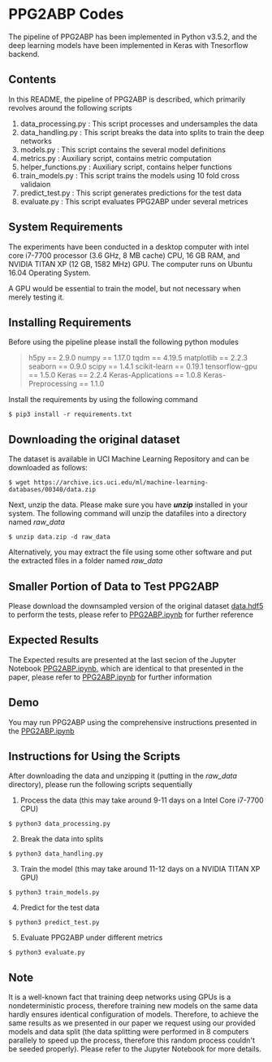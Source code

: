 # PPG2ABP Codes
The pipeline of PPG2ABP has been implemented in Python v3.5.2, and the deep learning models have been implemented in Keras with Tnesorflow backend.

## Contents

In this README, the pipeline of PPG2ABP is described, which primarily revolves around the following scripts

1. data_processing.py : This script processes and undersamples the data
2. data_handling.py : This script breaks the data into splits to train the deep networks
3. models.py : This script contains the several model definitions
4. metrics.py : Auxiliary script, contains metric computation
5. helper_functions.py : Auxiliary script, contains helper functions
6. train_models.py : This script trains the models using 10 fold cross validaion
7. predict_test.py : This script generates predictions for the test data
8. evaluate.py : This script evaluates PPG2ABP under several metrices


## System Requirements

The experiments have been conducted in a desktop computer with intel core i7-7700 processor (3.6 GHz, 8 MB cache) CPU, 16 GB RAM, and NVIDIA TITAN XP (12 GB, 1582 MHz) GPU. The computer runs on Ubuntu 16.04 Operating System.

A GPU would be essential to train the model, but not necessary when merely testing it.



## Installing Requirements

Before using the pipeline please install the following python modules

> h5py == 2.9.0
> numpy == 1.17.0
> tqdm == 4.19.5
> matplotlib == 2.2.3
> seaborn == 0.9.0
> scipy == 1.4.1
> scikit-learn == 0.19.1
> tensorflow-gpu == 1.5.0
> Keras == 2.2.4
> Keras-Applications == 1.0.8
> Keras-Preprocessing == 1.1.0


Install the requirements by using the following command

```
$ pip3 install -r requirements.txt
```


## Downloading the original dataset

The dataset is available in UCI Machine Learning Repository and can be downloaded as follows:


```
$ wget https://archive.ics.uci.edu/ml/machine-learning-databases/00340/data.zip
```

Next, unzip the data. Please make sure you have ***unzip*** installed in your system. The following command will unzip the datafiles into a directory named *raw_data*

```
$ unzip data.zip -d raw_data
```

Alternatively, you may extract the file using some other software and put the extracted files in a folder named *raw_data*


## Smaller Portion of Data to Test PPG2ABP

Please download the downsampled version of the original dataset [data.hdf5](https://drive.google.com/file/d/1GtsQgPP_gEdeTJHws_O9zL8BviUBWfEO/view?usp=sharing) to perform the tests, please refer to [PPG2ABP.ipynb](https://github.com/nibtehaz/PPG2ABP/blob/master/codes/PPG2ABP.ipynb) for further reference

## Expected Results

The Expected results are presented at the last secion of the Jupyter Notebook [PPG2ABP.ipynb](https://github.com/nibtehaz/PPG2ABP/blob/master/codes/PPG2ABP.ipynb), which are identical to that presented in the paper, please refer to [PPG2ABP.ipynb](https://github.com/nibtehaz/PPG2ABP/blob/master/codes/PPG2ABP.ipynb) for further information

## Demo 

You may run PPG2ABP using the comprehensive instructions presented in the [PPG2ABP.ipynb](https://github.com/nibtehaz/PPG2ABP/blob/master/codes/PPG2ABP.ipynb)

## Instructions for Using the Scripts

After downloading the data and unzipping it (putting in the *raw_data* directory), please run the following scripts sequentially

1. Process the data (this may take around 9-11 days on a Intel Core i7-7700 CPU)

```
$ python3 data_processing.py 
```

2. Break the data into splits

```
$ python3 data_handling.py 
```

3. Train the model (this may take around 11-12 days on a NVIDIA TITAN XP GPU)

```
$ python3 train_models.py 
```

4. Predict for the test data

```
$ python3 predict_test.py
```

5. Evaluate PPG2ABP under different metrics

```
$ python3 evaluate.py 
```



## Note

It is a well-known fact that training deep networks using GPUs is a nondeterministic process, therefore training new models on the same data hardly ensures identical configuration of models. Therefore, to achieve the same results as we presented in our paper we request using our provided models and data split (the data splitting were performed in 8 computers parallely to speed up the process, therefore this random process couldn't be seeded properly). Please refer to the Jupyter Notebook for more details.
 
